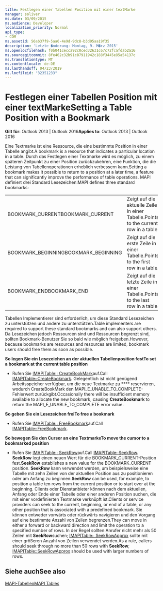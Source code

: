 ```yaml
---
title: Festlegen einer Tabellen Position mit einer textMarke
manager: soliver
ms.date: 03/09/2015
ms.audience: Developer
localization_priority: Normal
api_type:
- COM
ms.assetid: 56ab37f9-5aa6-4e9d-9dc8-b3d95aa19f35
description: 'Letzte �nderung: Montag, 9. M�rz 2015'
ms.openlocfilehash: f0b041cecca92c0ced32631c67c72fcafdab2a16
ms.sourcegitcommit: 8fe462c32b91c87911942c188f3445e85a54137c
ms.translationtype: MT
ms.contentlocale: de-DE
ms.lasthandoff: 04/23/2019
ms.locfileid: "32351233"
---
```

# <a name="setting-a-table-position-with-a-bookmark"></a><span data-ttu-id="36c49-103">Festlegen einer Tabellen Position mit einer textMarke</span><span class="sxs-lookup"><span data-stu-id="36c49-103">Setting a Table Position with a Bookmark</span></span>

  
  
<span data-ttu-id="36c49-104">**Gilt für**: Outlook 2013 | Outlook 2016</span><span class="sxs-lookup"><span data-stu-id="36c49-104">**Applies to**: Outlook 2013 | Outlook 2016</span></span> 
  
<span data-ttu-id="36c49-105">Eine Textmarke ist eine Ressource, die eine bestimmte Position in einer Tabelle angibt.</span><span class="sxs-lookup"><span data-stu-id="36c49-105">A bookmark is a resource that indicates a particular location in a table.</span></span> <span data-ttu-id="36c49-106">Durch das Festlegen einer Textmarke wird es möglich, zu einem späteren Zeitpunkt zu einer Position zurückzukehren, eine Funktion, die die Leistung von Tabellenoperationen erheblich verbessern kann.</span><span class="sxs-lookup"><span data-stu-id="36c49-106">Setting a bookmark makes it possible to return to a position at a later time, a feature that can significantly improve the performance of table operations.</span></span> <span data-ttu-id="36c49-107">MAPI definiert drei Standard Lesezeichen:</span><span class="sxs-lookup"><span data-stu-id="36c49-107">MAPI defines three standard bookmarks:</span></span> 
  
|||
|:-----|:-----|
|<span data-ttu-id="36c49-108">BOOKMARK_CURRENT</span><span class="sxs-lookup"><span data-stu-id="36c49-108">BOOKMARK_CURRENT</span></span>  <br/> |<span data-ttu-id="36c49-109">Zeigt auf die aktuelle Zeile in einer Tabelle.</span><span class="sxs-lookup"><span data-stu-id="36c49-109">Points to the current row in a table.</span></span>  <br/> |
|<span data-ttu-id="36c49-110">BOOKMARK_BEGINNING</span><span class="sxs-lookup"><span data-stu-id="36c49-110">BOOKMARK_BEGINNING</span></span>  <br/> |<span data-ttu-id="36c49-111">Zeigt auf die erste Zeile in einer Tabelle.</span><span class="sxs-lookup"><span data-stu-id="36c49-111">Points to the first row in a table.</span></span>  <br/> |
|<span data-ttu-id="36c49-112">BOOKMARK_END</span><span class="sxs-lookup"><span data-stu-id="36c49-112">BOOKMARK_END</span></span>  <br/> |<span data-ttu-id="36c49-113">Zeigt auf die letzte Zeile in einer Tabelle.</span><span class="sxs-lookup"><span data-stu-id="36c49-113">Points to the last row in a table.</span></span>  <br/> |
   
<span data-ttu-id="36c49-114">Tabellen Implementierer sind erforderlich, um diese Standard Lesezeichen zu unterstützen und andere zu unterstützen.</span><span class="sxs-lookup"><span data-stu-id="36c49-114">Table implementers are required to support these standard bookmarks and can also support others.</span></span> <span data-ttu-id="36c49-115">Da Lesezeichen jedoch Ressourcen sind und Ressourcen begrenzt sind, sollten Bookmark-Benutzer Sie so bald wie möglich freigeben.</span><span class="sxs-lookup"><span data-stu-id="36c49-115">However, because bookmarks are resources and resources are limited, bookmark users should free them as soon as possible.</span></span> 
  
 <span data-ttu-id="36c49-116">**So legen Sie ein Lesezeichen an der aktuellen Tabellenposition fest**</span><span class="sxs-lookup"><span data-stu-id="36c49-116">**To set a bookmark at the current table position**</span></span>
  
- <span data-ttu-id="36c49-117">Rufen Sie [IMAPITable:: CreateBookMark](imapitable-createbookmark.md)auf.</span><span class="sxs-lookup"><span data-stu-id="36c49-117">Call [IMAPITable::CreateBookmark](imapitable-createbookmark.md).</span></span> <span data-ttu-id="36c49-118">Gelegentlich ist nicht genügend Arbeitsspeicher verfügbar, um die neue Textmarke zu \*\*\*\* reservieren, wodurch CreateBookMark den MAPI_E_UNABLE_TO_COMPLETE-Fehlerwert zurückgibt.</span><span class="sxs-lookup"><span data-stu-id="36c49-118">Occasionally there will be insufficient memory available to allocate the new bookmark, causing **CreateBookmark** to return the MAPI_E_UNABLE_TO_COMPLETE error value.</span></span> 
    
 <span data-ttu-id="36c49-119">**So geben Sie ein Lesezeichen frei**</span><span class="sxs-lookup"><span data-stu-id="36c49-119">**To free a bookmark**</span></span>
  
- <span data-ttu-id="36c49-120">Rufen Sie [IMAPITable:: FreeBookmark](imapitable-freebookmark.md)auf.</span><span class="sxs-lookup"><span data-stu-id="36c49-120">Call [IMAPITable::FreeBookmark](imapitable-freebookmark.md).</span></span>
    
 <span data-ttu-id="36c49-121">**So bewegen Sie den Cursor an eine Textmarke**</span><span class="sxs-lookup"><span data-stu-id="36c49-121">**To move the cursor to a bookmarked position**</span></span>
  
- <span data-ttu-id="36c49-122">Rufen Sie [IMAPITable:: SeekRow](imapitable-seekrow.md)auf.</span><span class="sxs-lookup"><span data-stu-id="36c49-122">Call [IMAPITable::SeekRow](imapitable-seekrow.md).</span></span> <span data-ttu-id="36c49-123">**SeekRow** legt einen neuen Wert für die BOOKMARK_CURRENT-Position fest.</span><span class="sxs-lookup"><span data-stu-id="36c49-123">**SeekRow** establishes a new value for the BOOKMARK_CURRENT position.</span></span> <span data-ttu-id="36c49-124">**SeekRow** kann verwendet werden, um beispielsweise eine Tabelle mit zehn Zeilen von der aktuellen Position aus zu positionieren oder am Anfang zu beginnen.</span><span class="sxs-lookup"><span data-stu-id="36c49-124">**SeekRow** can be used, for example, to position a table ten rows from the current position or to start over at the beginning.</span></span> <span data-ttu-id="36c49-125">Clients oder Dienstanbieter können nach dem aktuellen, Anfang oder Ende einer Tabelle oder einer anderen Position suchen, die mit einer vordefinierten Textmarke verknüpft ist.</span><span class="sxs-lookup"><span data-stu-id="36c49-125">Clients or service providers can seek to the current, beginning, or end of a table, or any other position that is associated with a predefined bookmark.</span></span> <span data-ttu-id="36c49-126">Sie können entweder vorwärts oder rückwärts navigieren und den Vorgang auf eine bestimmte Anzahl von Zeilen begrenzen.</span><span class="sxs-lookup"><span data-stu-id="36c49-126">They can move in either a forward or backward direction and limit the operation to a specified number of rows.</span></span> <span data-ttu-id="36c49-127">In der Regel sollten Anrufer nicht mehr als 50 Zeilen mit **SeekRow**suchen; [IMAPITable:: SeekRowApprox](imapitable-seekrowapprox.md) sollte mit einer größeren Anzahl von Zeilen verwendet werden.</span><span class="sxs-lookup"><span data-stu-id="36c49-127">As a rule, callers should seek through no more than 50 rows with **SeekRow**; [IMAPITable::SeekRowApprox](imapitable-seekrowapprox.md) should be used with larger numbers of rows.</span></span> 
    
## <a name="see-also"></a><span data-ttu-id="36c49-128">Siehe auch</span><span class="sxs-lookup"><span data-stu-id="36c49-128">See also</span></span>



[<span data-ttu-id="36c49-129">MAPI-Tabellen</span><span class="sxs-lookup"><span data-stu-id="36c49-129">MAPI Tables</span></span>](mapi-tables.md)

